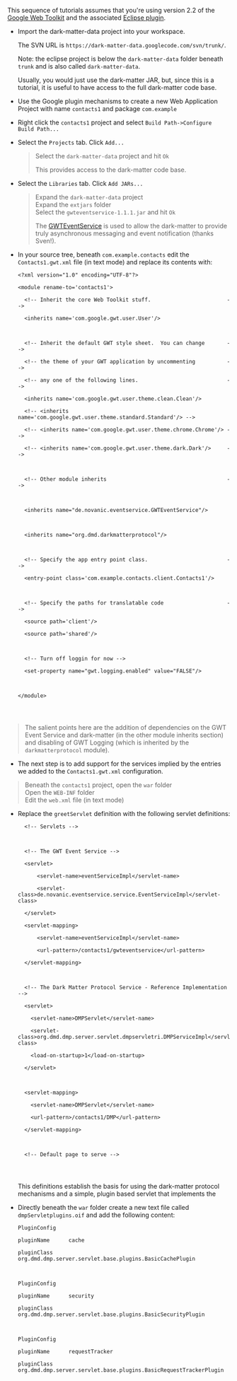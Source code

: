 This sequence of tutorials assumes that you're using version 2.2 of the [Google Web Toolkit](https://developers.google.com/web-toolkit/download) and the associated [Eclipse plugin](https://developers.google.com/eclipse/).

  * Import the dark-matter-data project into your workspace.<p />The SVN URL is `https://dark-matter-data.googlecode.com/svn/trunk/`. <p>Note: the eclipse project is below the <code>dark-matter-data</code> folder beneath <code>trunk</code> and is also called <code>dark-matter-data</code>.<p />Usually, you would just use the dark-matter JAR, but, since this is a tutorial, it is useful to have access to the full dark-matter code base.<p />
<ul><li>Use the Google plugin mechanisms to create a new Web Application Project with name <code>contacts1</code> and package <code>com.example</code><p />
</li><li>Right click the <code>contacts1</code> project and select <code>Build Path-&gt;Configure Build Path...</code><p />
</li><li>Select the <code>Projects</code> tab. Click <code>Add...</code> <br>
<blockquote>Select the <code>dark-matter-data</code> project and hit <code>Ok</code><p /> This provides access to the dark-matter code base.<p />
</blockquote></li><li>Select the <code>Libraries</code> tab. Click <code>Add JARs...</code>
<blockquote>Expand the <code>dark-matter-data</code> project <br>
Expand the <code>extjars</code> folder <br>
Select the <code>gwteventservice-1.1.1.jar</code> and hit <code>Ok</code><p />The <a href='http://code.google.com/p/gwteventservice/'>GWTEventService</a> is used to allow the dark-matter to provide truly asynchronous messaging and event notification (thanks Sven!).<p />
</blockquote></li><li>In your source tree, beneath <code>com.example.contacts</code> edit the <code>Contacts1.gwt.xml</code> file (in text mode) and replace its contents with: <p />
<pre><code>&lt;?xml version="1.0" encoding="UTF-8"?&gt;<br>
&lt;module rename-to='contacts1'&gt;<br>
  &lt;!-- Inherit the core Web Toolkit stuff.                        --&gt;<br>
  &lt;inherits name='com.google.gwt.user.User'/&gt;<br>
<br>
  &lt;!-- Inherit the default GWT style sheet.  You can change       --&gt;<br>
  &lt;!-- the theme of your GWT application by uncommenting          --&gt;<br>
  &lt;!-- any one of the following lines.                            --&gt;<br>
  &lt;inherits name='com.google.gwt.user.theme.clean.Clean'/&gt;<br>
  &lt;!-- &lt;inherits name='com.google.gwt.user.theme.standard.Standard'/&gt; --&gt;<br>
  &lt;!-- &lt;inherits name='com.google.gwt.user.theme.chrome.Chrome'/&gt; --&gt;<br>
  &lt;!-- &lt;inherits name='com.google.gwt.user.theme.dark.Dark'/&gt;     --&gt;<br>
<br>
  &lt;!-- Other module inherits                                      --&gt;<br>
<br>
  &lt;inherits name="de.novanic.eventservice.GWTEventService"/&gt;<br>
  <br>
  &lt;inherits name="org.dmd.darkmatterprotocol"/&gt;<br>
<br>
  &lt;!-- Specify the app entry point class.                         --&gt;<br>
  &lt;entry-point class='com.example.contacts.client.Contacts1'/&gt;<br>
<br>
  &lt;!-- Specify the paths for translatable code                    --&gt;<br>
  &lt;source path='client'/&gt;<br>
  &lt;source path='shared'/&gt;<br>
  <br>
  &lt;!-- Turn off loggin for now --&gt;<br>
  &lt;set-property name="gwt.logging.enabled" value="FALSE"/&gt; <br>
  <br>
&lt;/module&gt;<br>
<br>
</code></pre>
</li></ul><blockquote><p />The salient points here are the addition of dependencies on the GWT Event Service and dark-matter (in the other module inherits section) and disabling of GWT Logging (which is inherited by the <code>darkmatterprotocol</code> module). <p />
</blockquote><ul><li>The next step is to add support for the services implied by the entries we added to the <code>Contacts1.gwt.xml</code> configuration.<p />
</li></ul><blockquote>Beneath the <code>contacts1</code> project, open the <code>war</code> folder <br>
Open the <code>WEB-INF</code> folder <br>
Edit the <code>web.xml</code> file (in text mode)<p />
</blockquote><ul><li>Replace the <code>greetServlet</code> definition with the following servlet definitions:<p />
<pre><code>  &lt;!-- Servlets --&gt;<br>
  <br>
  &lt;!-- The GWT Event Service --&gt;<br>
  &lt;servlet&gt;<br>
      &lt;servlet-name&gt;eventServiceImpl&lt;/servlet-name&gt;<br>
      &lt;servlet-class&gt;de.novanic.eventservice.service.EventServiceImpl&lt;/servlet-class&gt;<br>
  &lt;/servlet&gt;<br>
  &lt;servlet-mapping&gt;<br>
      &lt;servlet-name&gt;eventServiceImpl&lt;/servlet-name&gt;<br>
      &lt;url-pattern&gt;/contacts1/gwteventservice&lt;/url-pattern&gt;<br>
  &lt;/servlet-mapping&gt;<br>
<br>
  &lt;!-- The Dark Matter Protocol Service - Reference Implementation --&gt;<br>
  &lt;servlet&gt;<br>
    &lt;servlet-name&gt;DMPServlet&lt;/servlet-name&gt;<br>
    &lt;servlet-class&gt;org.dmd.dmp.server.servlet.dmpservletri.DMPServiceImpl&lt;/servlet-class&gt;<br>
    &lt;load-on-startup&gt;1&lt;/load-on-startup&gt;<br>
  &lt;/servlet&gt;<br>
  <br>
  &lt;servlet-mapping&gt;<br>
    &lt;servlet-name&gt;DMPServlet&lt;/servlet-name&gt;<br>
    &lt;url-pattern&gt;/contacts1/DMP&lt;/url-pattern&gt;<br>
  &lt;/servlet-mapping&gt;<br>
<br>
  &lt;!-- Default page to serve --&gt;<br>
<br>
</code></pre>
<p />
This definitions establish the basis for using the dark-matter protocol mechanisms and a simple, plugin based servlet that implements the<br>
</li><li>Directly beneath the <code>war</code> folder create a new text file called <code>dmpServletplugins.oif</code> and add the following content:<p />
<pre><code>PluginConfig<br>
pluginName		cache<br>
pluginClass		org.dmd.dmp.server.servlet.base.plugins.BasicCachePlugin<br>
<br>
PluginConfig<br>
pluginName		security<br>
pluginClass		org.dmd.dmp.server.servlet.base.plugins.BasicSecurityPlugin<br>
<br>
PluginConfig<br>
pluginName		requestTracker<br>
pluginClass		org.dmd.dmp.server.servlet.base.plugins.BasicRequestTrackerPlugin<br>
</code></pre>